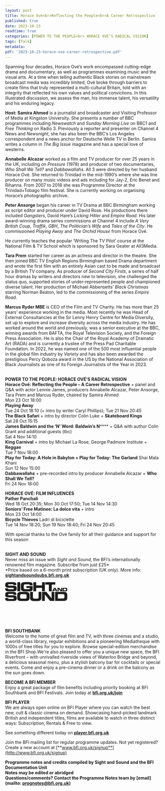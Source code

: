 ```yaml
---
layout: post
title: Horace Ové<br>Reflecting the People<br>A Career Retrospective
published: true
date: 2023-10-23
readtime: true
categories: [POWER TO THE PEOPLE<br> HORACE OVÉ’S RADICAL VISION]
tags: [Talk]
metadata: 
pdf: '2023-10-23-horace-ove-career-retrospective.pdf'
---
```


Spanning four decades, Horace Ové’s work encompassed cutting-edge drama and documentary, as well as programmes examining music and the visual arts. At a time when telling authentic Black stories on mainstream broadcast media was incredibly limited, Ové broke through barriers to create films that truly represented a multi-cultural Britain, told with an integrity that reflected his own values and political convictions. In this illustrated discussion, we assess the man, his immense talent, his versatility and his enduring legacy.

**Host: Samira Ahmed** is a journalist and broadcaster and Visiting Professor of Media at Kingston University. She presents a number of BBC programmes including _Newswatch_ and _Sunday Morning Live_ on BBC1 and _Free Thinking_ on Radio 3. Previously a reporter and presenter on Channel 4 News and _Newsnight_, she has also been the BBC’s Los Angeles correspondent and a news anchor for Deutsche Welle TV in Berlin. Samira writes a column in  _The Big Issue_ magazine and has a special love of westerns.

**Annabelle Alcazar** worked as a film and TV producer for over 25 years in the UK, including on _Pressure_ (1978) and producer of two documentaries, _Who Shall We Tell?_ and _Dabbawallahs._ All 3 were directed by her husband Horace Ové. She returned to Trinidad in the mid-1990’s where she was line producer on many music videos and ads including for Jay-Z, Eric Benet and Rihanna. From 2007 to 2018 she was Programme Director at the Trinidad+Tobago film festival. She is currently working on organising Horace’s photographic archive.

**Peter Ansorge** began his career in TV Drama at BBC Birmingham working as script editor and producer under David Rose. His productions there included _Gangsters_, David Hare’s _Licking Hitler_ and _Empire Road_. His later award-winning drama series commissions at Channel 4 include _A Very British Coup, Traffik_, _GBH_, _The Politician’s Wife_ and _Tales of the City_. He commissioned _Playing Away_ and _The Orchid House_ from Horace Ové.

He currently teaches the popular ‘Writing The TV Pilot’ course at the National Film & TV School which is sponsored by Sara Geater at All3Media.

**Tara Prem** started her career as an actress and director in the theatre. She then joined BBC TV English Regions Birmingham based Drama department and wrote the first film with an entirely Asian cast to be made and broadcast by a British TV company. As producer of _Second City Firsts_, a series of half hour dramas by writers and directors new to television, she challenged the status quo, supported stories of under-represented people and championed diverse talent. Her production of Michael Abbensetts’ _Black Christmas_ starring Norman Beaton, led to the commissioning of the series _Empire Road._

**Marcus Ryder MBE** is CEO of the Film and TV Charity. He has more than 25 years’ experience working in the media. Most recently he was Head of External Consultancies at the Sir Lenny Henry Centre for Media Diversity, set up to explore and increase diversity across the media industry. He has worked around the world and previously, was a senior executive at the BBC, winning awards from BAFTA, the Royal Television Society, and the Foreign Press Association. He is also the Chair of the Royal Academy of Dramatic Art (RADA) and is currently a trustee of the Press Pad Charitable Foundation. In 2022, he was named one of the 500 most influential people in the global film industry by _Variety_ and has also been awarded the prestigious Percy Qoboza award in the US by the National Association of Black Journalists as one of its Foreign Journalists of the Year in 2023.  
<br>

**POWER TO THE PEOPLE: HORACE OVÉ’S RADICAL VISION**  
**Horace Ové: Reflecting the People – A Career Retrospective** + panel and Q&A with actor Lennie James, producers Annabelle Alcazar, Peter Ansorge, Tara Prem and Marcus Ryder, chaired by Samira Ahmed  
Mon 23 Oct 18:00    
**Playing Away**  
Tue 24 Oct 18:10 (+ intro by writer Caryl Phillips); Tue 21 Nov 20:45  
**The Black Safari** + intro by director Colin Luke + **Skateboard Kings**  
Sat 28 Oct 15:15  
**James Baldwin and the ‘N’ Word: Baldwin’s N****\** + Q&A with author Colin Grant and additional guests (tbc)  
Sat 4 Nov 14:10  
**King Carnival** + intro by Michael La Rose, George Padmore Institute + **Reggae**  
Tue 7 Nov 18:00   
**Play for Today: A Hole in Babylon + Play for Today: The Garland** Shai Mala Khani  
Sun 12 Nov 15:00  
**Dabbawallahs** + pre-recorded intro by producer Annabelle Alcazar + **Who Shall We Tell?**  
Fri 24 Nov 18:00  

**HORACE OVÉ: FILM INFLUENCES**  
**Pather Panchali**  
Wed 18 Oct 20:35; Mon 30 Oct 17:50; Tue 14 Nov 14:30  
**Seniors’ Free Matinee: La dolce vita** + intro  
Mon 23 Oct 14:00  
**Bicycle Thieves** Ladri di biciclette  
Tue 14 Nov 18:20; Sun 19 Nov 18:40; Fri 24 Nov 20:45  

With special thanks to the Ové family for all their guidance and support for this season  
<br>

**SIGHT AND SOUND**<br>
Never miss an issue with _Sight and Sound_, the BFI’s internationally renowned film magazine. Subscribe from just £25*<br>
*Price based on a 6-month print subscription (UK only). More info: [**sightandsoundsubs.bfi.org.uk**](https://sightandsoundsubs.bfi.org.uk/subscribe)

<img style="float: left;" src="/img/sight-and-sound.jpg" width="40%" height="40%"><br><br><br><br><br><br><br><br>

**BFI SOUTHBANK**  
Welcome to the home of great film and TV, with three cinemas and a studio, a world-class library, regular exhibitions and a pioneering Mediatheque with 1000s of free titles for you to explore. Browse special-edition merchandise in the BFI Shop.We&#39;re also pleased to offer you a unique new space, the BFI Riverfront – with unrivalled riverside views of Waterloo Bridge and beyond, a delicious seasonal menu, plus a stylish balcony bar for cocktails or special events. Come and enjoy a pre-cinema dinner or a drink on the balcony as the sun goes down.  

**BECOME A BFI MEMBER**  
Enjoy a great package of film benefits including priority booking at BFI Southbank and BFI Festivals. Join today at [**bfi.org.uk/join**](http://www.bfi.org.uk/join)  

**BFI PLAYER**  
 We are always open online on BFI Player where you can watch the best new, cult &amp; classic cinema on demand. Showcasing hand-picked landmark British and independent titles, films are available to watch in three distinct ways: Subscription, Rentals &amp; Free to view.  

See something different today on [**player.bfi.org.uk**](https://player.bfi.org.uk)  

Join the BFI mailing list for regular programme updates. Not yet registered? Create a new account at [**www.bfi.org.uk/signup**](http://www.bfi.org.uk/signup)

**Programme notes and credits compiled by Sight and Sound and the BFI Documentation Unit  
Notes may be edited or abridged  
Questions/comments? Contact the Programme Notes team by [email](mailto: prognotes@bfi.org.uk)**
<!--stackedit_data:
eyJoaXN0b3J5IjpbLTExODY5NTc4LC0xNzMwODM4MTUwLC02OD
cxNTMxODBdfQ==
-->
